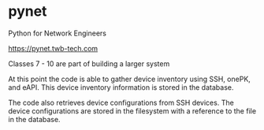 pynet
=====

Python for Network Engineers

https://pynet.twb-tech.com


Classes 7 - 10 are part of building a larger system 

At this point the code is able to gather device inventory using SSH, onePK, and 
eAPI. This device inventory information is stored in the database.

The code also retrieves device configurations from SSH devices. The device 
configurations are stored in the filesystem with a reference to the file in the
database.
